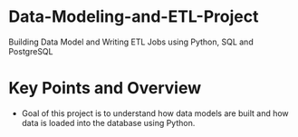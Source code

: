# Data-Modeling-and-ETL-Project
Building Data Model and Writing ETL Jobs using Python, SQL and PostgreSQL

# Key Points and Overview
- Goal of this project is to understand how data models are built and how data is loaded into the database using Python.

